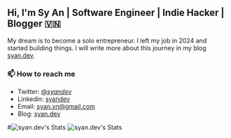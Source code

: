 ## Hi, I'm Sy An | Software Engineer | Indie Hacker | Blogger 🇻🇳

My dream is to become a solo entrepreneur. I left my job in 2024 and started building things. I will write more about this journey in my blog [syan.dev](https://syan.dev).

### 📫 How to reach me

* Twitter: [@_syandev_](https://x.com/_syandev)
* Linkedin: [syandev](https://www.linkedin.com/in/syandev/)
* Email: syan.vn@gmail.com
* Blog: [syan.dev](https://syan.dev)


#![syan.dev's Stats](https://github-readme-stats.vercel.app/api?username=syan-dev&theme=default&show_icons=true&hide_border=false&count_private=true) 
![syan.dev's Stats](https://streak-stats.demolab.com/?user=syan-dev)
